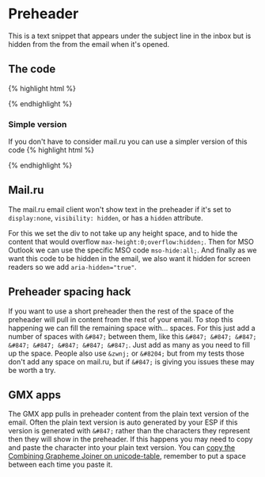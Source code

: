 # Preheader

This is a text snippet that appears under the subject line in the inbox but is hidden from the from the email when it's opened.

## The code
{% highlight html %}
<div style="max-height:0;overflow:hidden;mso-hide:all;" aria-hidden="true">
  Preheader text...
</div>
{% endhighlight %}

### Simple version
If you don't have to consider mail.ru you can use a simpler version of this code
{% highlight html %}
<div style="display:none">
  Preheader text...
</div>
{% endhighlight %}

##  Mail.ru
The mail.ru email client won't show text in the preheader if it's set to `display:none`, `visibility: hidden`, or has a `hidden` attribute.

For this we set the div to not take up any height space, and to hide the content that would overflow `max-height:0;overflow:hidden;`.  Then for MSO Outlook we can use the specific MSO code `mso-hide:all;`. And finally as we want this code to be hidden in the email, we also want it hidden for screen readers so we add `aria-hidden="true"`.

## Preheader spacing hack
If you want to use a short preheader then the rest of the space of the preheader will pull in content from the rest of your email.  To stop this happening we can fill the remaining space with... spaces.  For this just add a number of spaces with `&#847;` between them, like this `&#847; &#847; &#847; &#847; &#847; &#847; &#847; &#847;`.  Just add as many as you need to fill up the space.  People also use `&zwnj;` or `&#8204;` but from my tests those don't add any space on mail.ru, but if `&#847;` is giving you issues these may be worth a try.

## GMX apps
The GMX app pulls in preheader content from the plain text version of the email.  Often the plain text version is auto generated by your ESP if this version is generated with `&#847;` rather than the characters they represent then they will show in the preheader.  If this happens you may need to copy and paste the character into your plain text version. You can [copy the Combining Grapheme Joiner on unicode-table](https://unicode-table.com/en/034F/), remember to put a space between each time you paste it.
